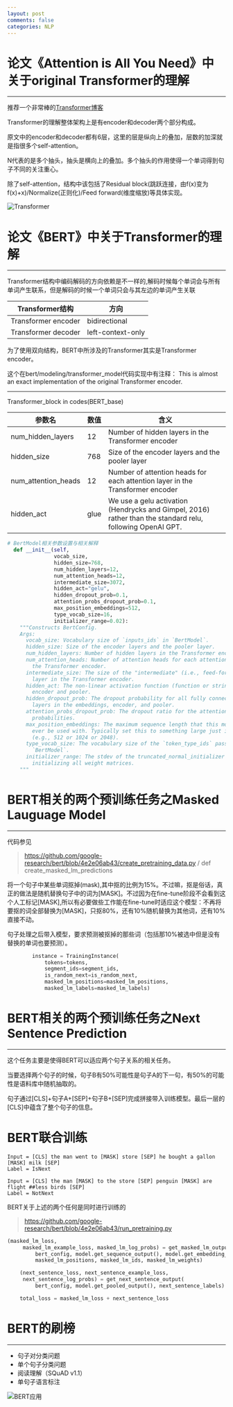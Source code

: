 ```yaml
---
layout: post
comments: false
categories: NLP
--- 
```


# 论文《Attention is All You Need》中关于original Transformer的理解
---

推荐一个非常棒的[Transformer博客](https://jalammar.github.io/illustrated-transformer/)
  
Transformer的理解整体架构上是有encoder和decoder两个部分构成。  
  
原文中的encoder和decoder都有6层，这里的层是纵向上的叠加，层数的加深就是指很多个self-attention。  
  
N代表的是多个抽头，抽头是横向上的叠加。多个抽头的作用使得一个单词得到句子不同的关注重心。  
   
除了self-attention，结构中该包括了Residual block(跳跃连接，由f(x)变为f(x)+x)/Normalize(正则化)/Feed forward(维度缩放)等具体实现。  
  
![Transformer](/images/bert_transformer04.jpg)


# 论文《BERT》中关于Transformer的理解 
---

Transformer结构中编码解码的方向依赖是不一样的,解码时候每个单词会与所有单词产生联系，但是解码的时候一个单词只会与其左边的单词产生关联  

|Transformer结构|方向|
|------|------|
|Transformer encoder| bidirectional |
| Transformer decoder| left-context-only|

为了使用双向结构，BERT中所涉及的Transformer其实是Transformer encoder。  
  
这个在bert/modeling/transformer_model代码实现中有注释：  This is almost an exact implementation of the original Transformer encoder.  


---

Transformer_block in codes(BERT_base)

| 参数名 | 数值 | 含义 |
|------|------|------|
| num_hidden_layers | 12 | Number of hidden layers in the Transformer encoder|
|hidden_size| 768|Size of the encoder layers and the pooler layer|
|num_attention_heads| 12 |Number of attention heads for each attention layer in the Transformer encoder|
|hidden_act| glue | We use a gelu activation (Hendrycks and Gimpel, 2016) rather than the standard relu, following OpenAI GPT.|

```python
# BertModel相关参数设置与相关解释
  def __init__(self,
               vocab_size,
               hidden_size=768,
               num_hidden_layers=12,
               num_attention_heads=12,
               intermediate_size=3072,
               hidden_act="gelu",
               hidden_dropout_prob=0.1,
               attention_probs_dropout_prob=0.1,
               max_position_embeddings=512,
               type_vocab_size=16,
               initializer_range=0.02):
    """Constructs BertConfig.
    Args:
      vocab_size: Vocabulary size of `inputs_ids` in `BertModel`.
      hidden_size: Size of the encoder layers and the pooler layer.
      num_hidden_layers: Number of hidden layers in the Transformer encoder.
      num_attention_heads: Number of attention heads for each attention layer in
        the Transformer encoder.
      intermediate_size: The size of the "intermediate" (i.e., feed-forward)
        layer in the Transformer encoder.
      hidden_act: The non-linear activation function (function or string) in the
        encoder and pooler.
      hidden_dropout_prob: The dropout probability for all fully connected
        layers in the embeddings, encoder, and pooler.
      attention_probs_dropout_prob: The dropout ratio for the attention
        probabilities.
      max_position_embeddings: The maximum sequence length that this model might
        ever be used with. Typically set this to something large just in case
        (e.g., 512 or 1024 or 2048).
      type_vocab_size: The vocabulary size of the `token_type_ids` passed into
        `BertModel`.
      initializer_range: The stdev of the truncated_normal_initializer for
        initializing all weight matrices.
    """
```

# BERT相关的两个预训练任务之Masked Lauguage Model
---
代码参见
> https://github.com/google-research/bert/blob/4e2e06ab43/create_pretraining_data.py / def create_masked_lm_predictions

将一个句子中某些单词抠掉(mask),其中抠的比例为15%。不过嘛，抠是俗话，真正的做法是随机替换句子中的词为[MASK]。不过因为在fine-tune阶段不会看到这个人工标记[MASK],所以有必要做些工作能在fine-tune时适应这个模型：不再将要抠的词全部替换为[MASK]，只抠80%，还有10%随机替换为其他词，还有10%直接不动。  
  
句子处理之后带入模型，要求预测被抠掉的那些词（包括那10%被选中但是没有替换的单词也要预测）。  

```python
        instance = TrainingInstance(
            tokens=tokens,
            segment_ids=segment_ids,
            is_random_next=is_random_next,
            masked_lm_positions=masked_lm_positions,
            masked_lm_labels=masked_lm_labels)
```

# BERT相关的两个预训练任务之Next Sentence Prediction
---
这个任务主要是使得BERT可以适应两个句子关系的相关任务。  

当要选择两个句子的时候，句子B有50%可能性是句子A的下一句，有50%的可能性是语料库中随机抽取的。  

句子通过[CLS]+句子A+[SEP]+句子B+[SEP]完成拼接带入训练模型。最后一层的[CLS]中蕴含了整个句子的信息。  


# BERT联合训练
```
Input = [CLS] the man went to [MASK] store [SEP] he bought a gallon [MASK] milk [SEP]  
Label = IsNext  

Input = [CLS] the man [MASK] to the store [SEP] penguin [MASK] are flight ##less birds [SEP]  
Label = NotNext  
```

BERT关于上述的两个任何是同时进行训练的  

> https://github.com/google-research/bert/blob/4e2e06ab43/run_pretraining.py  

```python
(masked_lm_loss,
     masked_lm_example_loss, masked_lm_log_probs) = get_masked_lm_output(
         bert_config, model.get_sequence_output(), model.get_embedding_table(),
         masked_lm_positions, masked_lm_ids, masked_lm_weights)

    (next_sentence_loss, next_sentence_example_loss,
     next_sentence_log_probs) = get_next_sentence_output(
         bert_config, model.get_pooled_output(), next_sentence_labels)

    total_loss = masked_lm_loss + next_sentence_loss
```

# BERT的刷榜  
---
- 句子对分类问题
- 单个句子分类问题
- 阅读理解（SQuAD v1.1）
- 单句子语言标注  

![BERT应用](/images/bert_usage.jpg)